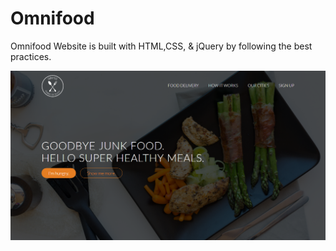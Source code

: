 # Omnifood
Omnifood Website is built with HTML,CSS, &amp; jQuery by following the best practices.

![Omnifood Cover](https://github.com/zaheerniazipk/Omnifood/blob/main/cover.png)
